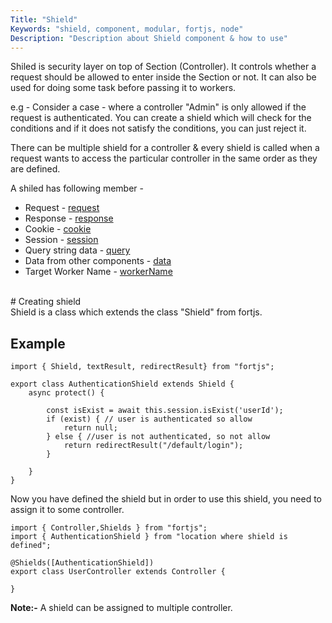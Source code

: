 ```yaml
---
Title: "Shield"
Keywords: "shield, component, modular, fortjs, node"
Description: "Description about Shield component & how to use"
---
```


Shiled is security layer on top of Section (Controller). It controls whether a request should be allowed to enter inside the Section or not. It can also be used for doing some task before passing it to workers.

e.g - Consider a case - where a controller "Admin" is only allowed if the request is authenticated. You can create a shield which will check for the conditions and if it does not satisfy the conditions, you can just reject it.

There can be multiple shield for a controller & every shield is called when a request wants to access the particular controller in the same order as they are defined.

A shiled has following member - 

* Request - [request](/tutorial/http-request)
* Response - [response](/tutorial/http-response)
* Cookie - [cookie](/tutorial/cookie)
* Session - [session](/tutorial/session)
* Query string data - [query](/tutorial/query)
* Data from other components - [data](/tutorial/data)
* Target Worker Name - [workerName](#)

<br>
# Creating shield

<br>
Shield is a class which extends the class "Shield" from fortjs.


## Example

```
import { Shield, textResult, redirectResult} from "fortjs";

export class AuthenticationShield extends Shield {
    async protect() {
         
        const isExist = await this.session.isExist('userId');
        if (exist) { // user is authenticated so allow
            return null;
        } else { //user is not authenticated, so not allow
            return redirectResult("/default/login");
        }

    }
}
```

Now you have defined the shield but in order to use this shield, you need to assign it to some controller.

```
import { Controller,Shields } from "fortjs";
import { AuthenticationShield } from "location where shield is defined";

@Shields([AuthenticationShield]) 
export class UserController extends Controller {

}
```

**Note:-** A shield can be assigned to multiple controller.